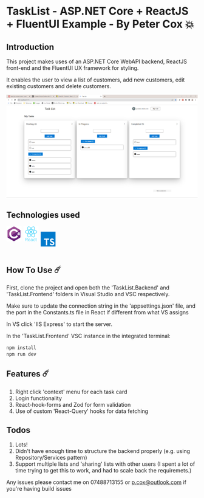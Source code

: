 # TaskList - ASP.NET Core + ReactJS + FluentUI Example - By Peter Cox 💥

## Introduction

This project makes uses of an ASP.NET Core WebAPI backend, ReactJS front-end and the FluentUI UX framework for styling.

It enables the user to view a list of customers, add new customers, edit existing customers and delete customers.

![Demo](demo.png)

## Technologies used

<div style="display: flex;flex-direction: row;gap:5px">

   <!-- C# Icon -->
   <a href="https://www.w3schools.com/cs/" rel="nofollow"> 
      <img src="https://raw.githubusercontent.com/devicons/devicon/master/icons/csharp/csharp-original.svg" alt="csharp" width="40" height="40" style="max-width: 100%;"> 
   </a>

   <!-- React Icon -->
   <a href="https://reactjs.org/" rel="nofollow"> 
   <img src="https://raw.githubusercontent.com/devicons/devicon/master/icons/react/react-original-wordmark.svg" alt="react" width="40" height="40" style="max-width: 100%;">
    </a>

   <!-- TypeScript -->

<a href="https://www.typescriptlang.org/" rel="nofollow"> <img src="https://raw.githubusercontent.com/devicons/devicon/master/icons/typescript/typescript-original.svg" alt="typescript" width="40" height="40" style="max-width: 100%;"> </a>

</div>

## How To Use ☄️

First, clone the project and open both the 'TaskList.Backend' and 'TaskList.Frontend' folders in Visual Studio and VSC respectively.

Make sure to update the connection string in the 'appsettings.json' file, and the port in the Constants.ts file in React if different from what VS assigns

In VS click 'IIS Express' to start the server.

In the 'TaskList.Frontend' VSC instance in the integrated terminal:

```bash
npm install
npm run dev
```

## Features ☄️

1. Right click 'context' menu for each task card
2. Login functionality
3. React-hook-forms and Zod for form validation
4. Use of custom 'React-Query' hooks for data fetching

## Todos

1. Lots!
2. Didn't have enough time to structure the backend properly (e.g. using Repository/Services pattern)
3. Support multiple lists and 'sharing' lists with other users (I spent a lot of time trying to get this to work, and had
   to scale back the requiremets.)

Any issues please contact me on 07488713155 or p.cox@outlook.com if you're having build issues
